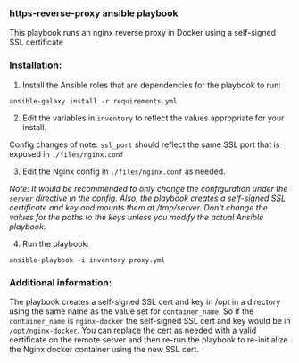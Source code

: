 ### https-reverse-proxy ansible playbook

This playbook runs an nginx reverse proxy in Docker using a self-signed SSL certificate


### Installation:

1. Install the Ansible roles that are dependencies for the playbook to run:

`ansible-galaxy install -r requirements.yml`


2. Edit the variables in `inventory` to reflect the values appropriate for your install.

Config changes of note:
`ssl_port` should reflect the same SSL port that is exposed in `./files/nginx.conf`

3. Edit the Nginx config in `./files/nginx.conf` as needed.

*Note: It would be recommended to only change the configuration under the `server` directive in the config. Also, the playbook creates a self-signed SSL certificate and key and mounts them at /tmp/server. Don't change the values for the paths to the keys unless you modify the actual Ansible playbook.*

4. Run the playbook:

`ansible-playbook -i inventory proxy.yml`


### Additional information:

The playbook creates a self-signed SSL cert and key in /opt in a directory using the same name as the value set for `container_name`. So if the `container_name` is `nginx-docker` the self-signed SSL cert and key would be in `/opt/nginx-docker`. You can replace the cert as needed with a valid certificate on the remote server and then re-run the playbook to re-initialize the Nginx docker container using the new SSL cert.

